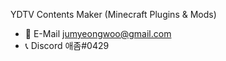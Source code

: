 YDTV Contents Maker (Minecraft Plugins & Mods)

- 📧 E-Mail jumyeongwoo@gmail.com
- 📞 Discord 애좀#0429

<!---
AeJoM/AeJoM is a ✨ special ✨ repository because its `README.md` (this file) appears on your GitHub profile.
You can click the Preview link to take a look at your changes.
--->
